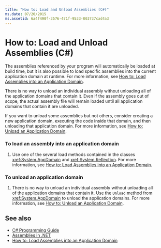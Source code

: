 ```yaml
---
title: "How to: Load and Unload Assemblies (C#)"
ms.date: 07/20/2015
ms.assetid: 6a4f490f-3576-471f-9533-003737cad4a3
---
```

# How to: Load and Unload Assemblies (C#)
The assemblies referenced by your program will automatically be loaded at build time, but it is also possible to load specific assemblies into the current application domain at runtime. For more information, see [How to: Load Assemblies into an Application Domain](../../../../framework/app-domains/how-to-load-assemblies-into-an-application-domain.md).  
  
 There is no way to unload an individual assembly without unloading all of the application domains that contain it. Even if the assembly goes out of scope, the actual assembly file will remain loaded until all application domains that contain it are unloaded.  
  
 If you want to unload some assemblies but not others, consider creating a new application domain, executing the code inside that domain, and then unloading that application domain. For more information, see [How to: Unload an Application Domain](../../../../framework/app-domains/how-to-unload-an-application-domain.md).  
  
### To load an assembly into an application domain  
  
1. Use one of the several load methods contained in the classes <xref:System.AppDomain> and <xref:System.Reflection>. For more information, see [How to: Load Assemblies into an Application Domain](../../../../framework/app-domains/how-to-load-assemblies-into-an-application-domain.md).  
  
### To unload an application domain  
  
1. There is no way to unload an individual assembly without unloading all of the application domains that contain it. Use the `Unload` method from <xref:System.AppDomain> to unload the application domains. For more information, see [How to: Unload an Application Domain](../../../../framework/app-domains/how-to-unload-an-application-domain.md).  
  
## See also

- [C# Programming Guide](../../../../csharp/programming-guide/index.md)
- [Assemblies in .NET](../../../../standard/assembly/index.md)
- [How to: Load Assemblies into an Application Domain](../../../../framework/app-domains/how-to-load-assemblies-into-an-application-domain.md)
